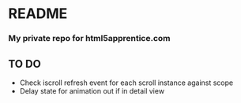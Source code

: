 # README #

### My private repo for html5apprentice.com ###

## TO DO ##

* Check iscroll refresh event for each scroll instance against scope
* Delay state for animation out if in detail view